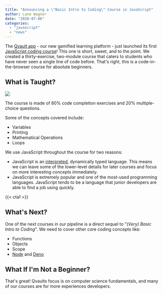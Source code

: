 ```yaml
---
title: "Announcing a \"Basic Intro to Coding\" Course in JavaScript"
author: Lane Wagner
date: "2020-07-06"
categories: 
  - "javascript"
  - "news"
---
```


The [Qvault app](https://app.qvault.io/) - our new gamified learning platform - just launched its first [JavaScript coding course](https://qvault.io/basic-intro-to-coding-course/)! This one is short, sweet, and to the point. We created a thirty-exercise, two-module course that caters to students who have never seen a single line of code before. That's right, this is a code-in-the-browser course for absolute beginners.

## What is Taught?

![](/img/12433210.jpg)

The course is made of 80% code completion exercises and 20% multiple-choice questions.

Some of the concepts covered include:

- Variables
- Printing
- Mathematical Operations
- Loops

We use JavaScript throughout the course for two reasons:

- JavaScript is an [interpreted](https://en.wikipedia.org/wiki/Interpreted_language#:~:text=An%20interpreted%20language%20is%20a,program%20into%20machine%2Dlanguage%20instructions.), dynamically typed language. This means we can leave some of the lower-level details for later courses and focus on more interesting concepts immediately.
- JavaScript is extremely popular and one of the most-used programming languages. JavaScript tends to be a language that junior developers are able to find a job using quickly.

{{< cta1 >}}

## What's Next?

One of the next courses in our pipeline is a direct sequel to "(_Very) Basic Intro to Coding_". We need to cover other core coding concepts like:

- Functions
- Objects
- Scope
- [Node](https://nodejs.org/en/) and [Deno](https://deno.land/)

## What If I'm Not a Beginner?

That's great! Qvaults focus is on computer science fundamentals, and many of our courses are for more experiences developers.
